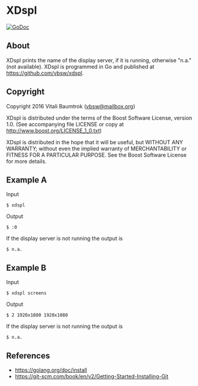 # XDspl

[![GoDoc](https://godoc.org/github.com/vbsw/xdspl?status.svg)](https://godoc.org/github.com/vbsw/xdspl)

## About
XDspl prints the name of the display server, if it is running, otherwise "n.a." (not available).
XDspl is programmed in Go and published at <https://github.com/vbsw/xdspl>.

## Copyright
Copyright 2016 Vitali Baumtrok (vbsw@mailbox.org)

XDspl is distributed under the terms of the Boost Software License, version 1.0.
(See accompanying file LICENSE or copy at <http://www.boost.org/LICENSE_1_0.txt>)

XDspl is distributed in the hope that it will be useful, but WITHOUT ANY WARRANTY; without even the implied warranty of MERCHANTABILITY or FITNESS FOR A PARTICULAR PURPOSE. See the Boost Software License for more details.

## Example A
Input

	$ xdspl

Output

	$ :0

If the display server is not running the output is

	$ n.a.

## Example B
Input

	$ xdspl screens

Output

	$ 2 1920x1080 1920x1080

If the display server is not running the output is

	$ n.a.

## References

- <https://golang.org/doc/install>
- <https://git-scm.com/book/en/v2/Getting-Started-Installing-Git>

